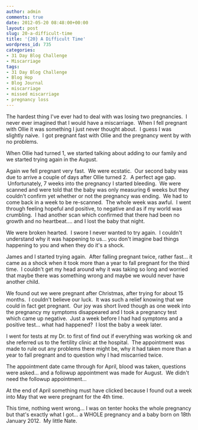 ```yaml
---
author: admin
comments: true
date: 2012-05-20 08:48:00+00:00
layout: post
slug: 20-a-difficult-time
title: '{20} A Difficult Time'
wordpress_id: 735
categories:
- 31 Day Blog Challenge
- Miscarriage
tags:
- 31 Day Blog Challenge
- Blog Hop
- Blog Journal
- miscarriage
- missed miscarriage
- pregnancy loss
---
```


The hardest thing I've ever had to deal with was losing two pregnancies.  I never ever imagined that I would have a miscarriage.  When I fell pregnant with Ollie it was something I just never thought about.  I guess I was slightly naive.  I got pregnant fast with Ollie and the pregnancy went by with no problems.

When Ollie had turned 1, we started talking about adding to our family and we started trying again in the August.

Again we fell pregnant very fast.  We were ecstatic.  Our second baby was due to arrive a couple of days after Ollie turned 2.  A perfect age gap.  Unfortunately, 7 weeks into the pregnancy I started bleeding.  We were scanned and were told that the baby was only measuring 6 weeks but they couldn't confirm yet whether or not the pregnancy was ending.  We had to come back in a week to be re-scanned.  The whole week was awful.  I went through feeling hopeful and positive, to negative and as if my world was crumbling.  I had another scan which confirmed that there had been no growth and no heartbeat.... and I lost the baby that night.

We were broken hearted.  I swore I never wanted to try again.  I couldn't understand why it was happening to us... you don't imagine bad things happening to you and when they do it's a shock.

James and I started trying again.  After falling pregnant twice, rather fast... it came as a shock when it took more than a year to fall pregnant for the third time.  I couldn't get my head around why it was taking so long and worried that maybe there was something wrong and maybe we would never have another child.

We found out we were pregnant after Christmas, after trying for about 15 months.  I couldn't believe our luck.  It was such a relief knowing that we could in fact get pregnant.  Our joy was short lived though as one week into the pregnancy my symptoms disappeared and I took a pregnancy test which came up negative.  Just a week before I had had symptoms and a positive test... what had happened?  I lost the baby a week later.

I went for tests at my Dr. to first of find out if everything was working ok and she referred us to the fertility clinic at the hospital.  The appointment was made to rule out any problems there might be, why it had taken more than a year to fall pregnant and to question why I had miscarried twice.

The appointment date came through for April, blood was taken, questions were asked... and a followup appointment was made for August.  We didn't need the followup appointment...

At the end of April something must have clicked because I found out a week into May that we were pregnant for the 4th time.

This time, nothing went wrong... I was on tenter hooks the whole pregnancy but that's exactly what I got... a WHOLE pregnancy and a baby born on 18th January 2012.  My little Nate.
